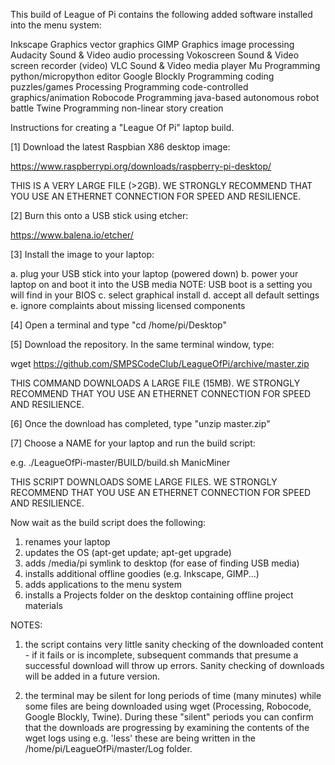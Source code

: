 This build of League of Pi contains the following added
software installed into the menu system:


Inkscape	Graphics	vector graphics
GIMP		Graphics	image processing
Audacity	Sound & Video	audio processing
Vokoscreen	Sound & Video	screen recorder (video)
VLC		Sound & Video	media player
Mu		Programming	python/micropython editor
Google Blockly	Programming 	coding puzzles/games
Processing	Programming	code-controlled graphics/animation 
Robocode	Programming	java-based autonomous robot battle
Twine		Programming	non-linear story creation


Instructions for creating a "League Of Pi" laptop build.


[1] Download the latest Raspbian X86 desktop image:

https://www.raspberrypi.org/downloads/raspberry-pi-desktop/

THIS IS A VERY LARGE FILE (>2GB). WE STRONGLY RECOMMEND THAT 
YOU USE AN ETHERNET CONNECTION FOR SPEED AND RESILIENCE.


[2] Burn this onto a USB stick using etcher:

https://www.balena.io/etcher/


[3] Install the image to your laptop:

a. plug your USB stick into your laptop (powered down)
b. power your laptop on and boot it into the USB media 
NOTE: USB boot is a setting you will find in your BIOS
c. select graphical install
d. accept all default settings
e. ignore complaints about missing licensed components


[4] Open a terminal and type "cd /home/pi/Desktop"


[5] Download the repository. In the same terminal window, type:

wget https://github.com/SMPSCodeClub/LeagueOfPi/archive/master.zip

THIS COMMAND DOWNLOADS A LARGE FILE (15MB). WE STRONGLY RECOMMEND 
THAT YOU USE AN ETHERNET CONNECTION FOR SPEED AND RESILIENCE.


[6] Once the download has completed, type "unzip master.zip"


[7] Choose a NAME for your laptop and run the build script:

e.g. ./LeagueOfPi-master/BUILD/build.sh ManicMiner

THIS SCRIPT DOWNLOADS SOME LARGE FILES. WE STRONGLY RECOMMEND 
THAT YOU USE AN ETHERNET CONNECTION FOR SPEED AND RESILIENCE.

Now wait as the build script does the following:

1. renames your laptop
2. updates the OS (apt-get update; apt-get upgrade)
3. adds /media/pi symlink to desktop (for ease of finding USB media) 
4. installs additional offline goodies (e.g. Inkscape, GIMP...)
5. adds applications to the menu system
6. installs a Projects folder on the desktop containing offline project materials

NOTES:

1. the script contains very little sanity checking of the downloaded 
content - if it fails or is incomplete, subsequent commands that 
presume a successful download will throw up errors. Sanity checking
of downloads will be added in a future version.

2. the terminal may be silent for long periods of time (many minutes)
while some files are being downloaded using wget (Processing, Robocode, 
Google Blockly, Twine). During these "silent" periods you can confirm 
that the downloads are progressing by examining the contents of the 
wget logs using e.g. 'less' these are being written in the 
/home/pi/LeagueOfPi/master/Log folder.
